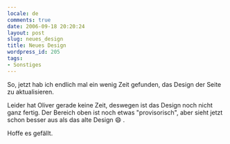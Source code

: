 ```yaml
---
locale: de
comments: true
date: 2006-09-18 20:20:24
layout: post
slug: neues_design
title: Neues Design
wordpress_id: 205
tags:
- Sonstiges
---
```


So, jetzt hab ich endlich mal ein wenig Zeit gefunden, das Design der Seite zu
aktualisieren.

Leider hat Oliver gerade keine Zeit, deswegen ist das Design noch nicht ganz
fertig. Der Bereich oben ist noch etwas "provisorisch", aber sieht jetzt schon
besser aus als das alte Design :smile: .

Hoffe es gefällt.
